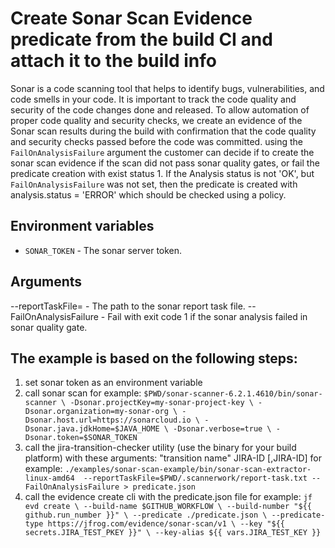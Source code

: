 # Create Sonar Scan Evidence predicate from the build CI and attach it to the build info
Sonar is a code scanning tool that helps to identify bugs, vulnerabilities, and code smells in your code. 
It is important to track the code quality and security of the code changes done and released. 
To allow automation of proper code quality and security checks, we create an evidence of the Sonar scan results
during the build with confirmation that the code quality and security checks passed before the code was committed.
using the `FailOnAnalysisFailure` argument the customer can decide if to create the sonar scan evidence if the scan did not pass 
sonar quality gates, or fail the predicate creation with exist status 1.
If the Analysis status is not 'OK', but `FailOnAnalysisFailure` was not set, then the predicate is created with analysis.status = 'ERROR' which 
should be checked using a policy.

## Environment variables
- `SONAR_TOKEN` - The sonar server token.

## Arguments
--reportTaskFile=<path> - The path to the sonar report task file.
--FailOnAnalysisFailure - Fail with exit code 1 if the sonar analysis failed in sonar quality gate.


## The example is based on the following steps:
1. set sonar token as an environment variable
2. call sonar scan
for example:
``
$PWD/sonar-scanner-6.2.1.4610/bin/sonar-scanner \
            -Dsonar.projectKey=my-sonar-project-key \
            -Dsonar.organization=my-sonar-org \
            -Dsonar.host.url=https://sonarcloud.io \
            -Dsonar.java.jdkHome=$JAVA_HOME \
            -Dsonar.verbose=true \
            -Dsonar.token=$SONAR_TOKEN
``
3. call the jira-transition-checker utility (use the binary for your build platform) with these arguments: "transition name" JIRA-ID [,JIRA-ID]
for example:
 ``./examples/sonar-scan-example/bin/sonar-scan-extractor-linux-amd64  --reportTaskFile=$PWD/.scannerwork/report-task.txt --FailOnAnalysisFailure > predicate.json
``               
4. call the evidence create cli with the predicate.json file
for example:
``
jf evd create \
            --build-name $GITHUB_WORKFLOW \
            --build-number "${{ github.run_number }}" \
            --predicate ./predicate.json \
            --predicate-type https://jfrog.com/evidence/sonar-scan/v1 \
            --key "${{ secrets.JIRA_TEST_PKEY }}" \
            --key-alias ${{ vars.JIRA_TEST_KEY }}
``